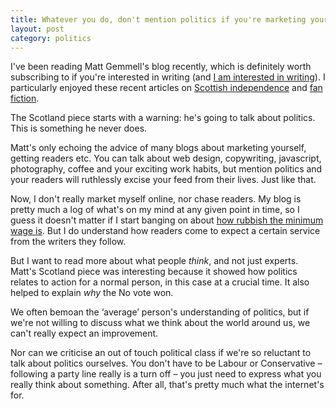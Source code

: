 ```yaml
---
title: Whatever you do, don't mention politics if you're marketing yourself
layout: post
category: politics
---
```


I've been reading Matt Gemmell's blog recently, which is definitely worth subscribing to if you're interested in writing (and <a href="/2014/09/writing-to-order/">I am interested in writing</a>). I particularly enjoyed these recent articles on <a href="http://mattgemmell.com/independence/">Scottish independence</a> and <a href="http://mattgemmell.com/fan-fiction/">fan fiction</a>.

The Scotland piece starts with a warning: he's going to talk about politics. This is something he never does.

Matt's only echoing the advice of many blogs about marketing yourself, getting readers etc. You can talk about web design, copywriting, javascript, photography, coffee and your exciting work habits, but mention politics and your readers will ruthlessly excise your feed from their lives. Just like that.

Now, I don't really market myself online, nor chase readers. My blog is pretty much a log of what's on my mind at any given point in time, so I guess it doesn't matter if I start banging on about <a href="/2014/09/minimum-wage-legalises-low-pay/">how rubbish the minimum wage is</a>. But I do understand how readers come to expect a certain service from the writers they follow.

But I want to read more about what people _think_, and not just experts. Matt's Scotland piece was interesting because it showed how politics relates to action for a normal person, in this case at a crucial time. It also helped to explain _why_ the No vote won.

We often bemoan the &#8216;average&#8217; person's understanding of politics, but if we're not willing to discuss what we think about the world around us, we can't really expect an improvement.

Nor can we criticise an out of touch political class if we're so reluctant to talk about politics ourselves. You don't have to be Labour or Conservative &#8211; following a party line really is a turn off &#8211; you just need to express what you really think about something. After all, that's pretty much what the internet's for.
